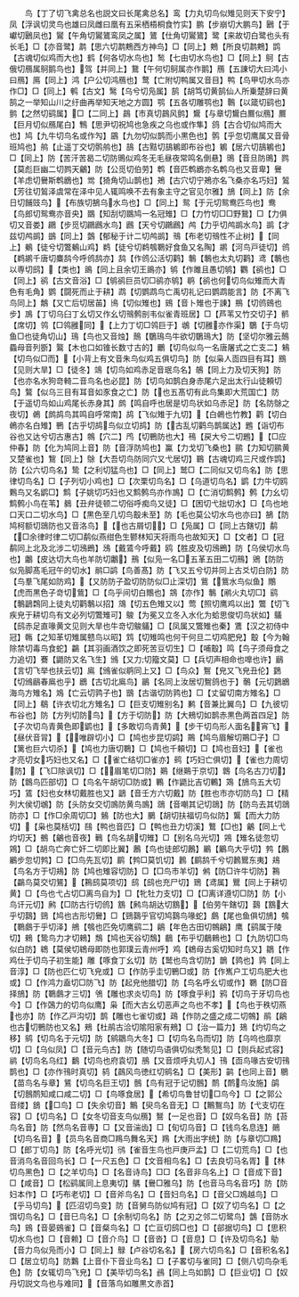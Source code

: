 <!-- { "loadSidebar": true } -->
　　鸟【丁了切飞禽总名也説文曰长尾禽总名】鸾【力丸切鸟似雉见则天下安宁】凤【浮讽切灵鸟也雄曰凤雌曰凰有五采栖梧桐食竹实】鹏【步崩切大鹏鸟】鶠【于巘切鶠凤也】鸑【午角切鸑鷟鸾凤之属】鷟【仕角切鸑鷟】鹭【来故切白鹭也头有长毛】□【亦音鹭】鹔【思六切鹔鷞西方神鸟】□【同上】鷞【所良切鹔鷞】鹍【古魂切似鸡而大也】鹤【何各切水鸟也】鹙【七由切水鸟也】□【同上】鴚【古俄切鴈属鴚鹅鸟也】驾【并同上】鵞【午何切鴚属亦作鹅】鴈【五諌切大曰鸿小曰鴈】鳫【同上】鸿【户公切鸿鴈也】鹜【亡附切鸭属又音目】鸭【鸟甲切水鸟亦作□】□【同上】鹌【古文】鹥【乌兮切凫属】鹄【胡笃切黄鹄仙人所乗楚辞曰黄鹄之一举知山川之纡曲再举知天地之方圆】鹗【五各切雕鹗也】鷣【以箴切鹞也】鹯【之然切鹞属】□【二同上】鷐【市真切鷐风鹯】鸉【与章切鸉白鷢似鴈】鷢【巨月切似鴈尾白】鶽【思尹切祝鸠也急疾之乌也或作隼】鸽【古合切似鸠而大也】鸠【九牛切鸟名或作勼】鶌【九勿切似鹊而小黒色也】鹘【乎忽切鹰属又音骨班鸠也】鸼【止遥丁交切鹘鸼也】鴶【古黠切鴶鵴即布谷也】鵴【居六切鴶鵴也】□【同上】防【苦汗苦曷二切防鴠似鸡冬无毛昼夜常鸣名倒悬】鴠【音旦防鴠】鹨【莫彪巨幽二切鹨天鸙】防【公觅切伯劳】鹎【音匹鹎鶋亦名鹎乌也又音卑】鸒【羊虑切鸒斯鹎鶋也】鸴【猗角切山鹊也】鴂【古穴切宁鴂亦名飞桑亦名巧妇】鶭【芳往切鶭泽虞常在泽中见人辄鸣唤不去有象主守之官见尔雅】鴋【同上】防【余日切餔豉鸟】【布族切鵅乌水鸟也】□【同上】鸳【于元切鸳鸯匹鸟也】鸯【鸟郎切鸳鸯亦音央】鵽【知刮切鵽鸠一名冠雉】□【力竹切□□野鵞】□【力俱切又音娄】鸊【步觅切鸊鷉水鸟】鷉【天兮切鸊鷉】鸬【力乎切鸬鹚水鸟】鹚【才兹切鸬鹚】鷀【同上】鷧【郁秘于计二切鸬鹚】鳵【布老切鳵性不止树】【同上】鴺【徒兮切鷩鴺山鸡】鹈【徒兮切鹈鴮鸅好食鱼又名陶】鹕【河鸟戸徒切】鸧【鹈鹕千唐切麋鸹今呼鸧鸹亦】鸹【作鸧公活切鹳】鷒【鷒也太丸切鹳】鸢【鷒也以専切鸱】【类也】鴡【同上且余切王鴡亦】鸲【作雎且愚切鸲】鸜【鹆也】□【同上】鹆【古文音浴】□【鸲鹆巨员切□鹆亦鸲】鹖【鹆也何切鸟似雉而大青色有毛角】鹦【闘死而止于耕】鹉【切鹦鹉鸟亡禹切礼记曰鹦鹉能言】防【不离飞鸟同上】鷮【又亡后切居苖】鳪【切似雉也】鴳【音卜雉也于諌】鵧【切鸧鴳也步】鳭【丁切乌臼丁幺切又作幺切鳵鹩剖韦似雀青班居】□【芦苇又竹交切子】鹡【席切】鸰【□鸰雝同】【上力丁切□鸰巨于】鴢【切雝亦作渠】鸀【于鸟切鱼□也徒角切山】鳿【鸟也又音烛】鷏【鸀鳿鸟牛欲切鸀鳿大】防【坚切尔雅云鷏蟁母音列斵】鸄【木也口如锥长数寸古的】鸍【切鸟似鸟一名唐屠式之亡支二】鴸【切鸟似□而】【小背上有文音朱鸟似鸡五俱切鸟】防【似枭人靣四目有耳】鴖【见则大旱】□【徒冬】鴗【切鸟如鸡赤足音珉鸟名】鵸【同上力及切天狗】防【也亦名水狗竒輢二音鸟名也必昆】防【切鸟如鹊白身赤尾六足出太行山徒頼切鸟】鷔【似乌三目有耳音如豕食之亡】防【也五髙切有此鸟集即大荒国亡】防【于遥切鸟如山鸡尾长赤身其】鹧【鸣自呼也居是切鸟状如乌赤足】防【名防鵌之夜切】鵫【鹧鸪鸟其鸣自呼常南】鸪【飞似雉于九切】【白鵫也竹教】鹳【切白鵫亦名白雉】鷤【古乎切鸪鸟似立切鸪】防【古乱切鹳鸟鹊属达】鶗【诣切布谷也又达兮切古惠古】鶙【穴二】鸤【切鷤防也大】鴀【戻大兮二切鶗】【□应仲春】防【化为鸠同上音】防【音浮防鸠也】鸁【力戈切飞桑也】鹂【力知切鹂黄又楚雀也】鵹【同上】鵌【大吾切鸟防同穴又弋居切】鶤【古魂切鸡三尺或作鹍】防【公六切鸟名】鸷【之利切猛鸟也】□【同上】鹫□【二同似又切鸟名】防【思律切鸟名】□【子列切小鸡也】□【次栗切鸟名】□【乌道切鸟名】鹠【力牛切鸥鷅鸟又名鹠□】鹪【子姚切巧妇也又鹪鹩鸟亦作鳭】□【亡消切鹪鹩】鹩【力幺切鹪鹩小鸟在苇】鶨【丑弁徒顿二切俗呼痴鸟又徒】□【困切弋拙切水】□【鸟也地口天口二切水鸟】□【黒色至几切鸟鷇未至】防【毛也莫公切水鸟也亦曰】鵅【防鸠柯额切鵋防也又音洛鸟】【也古屑切】□【凫属】□【同上古鎋切】鹬【□余律时律二切□鹬似燕绀色生鬰林知天将雨鸟也故知天】□【文者】□【冠鹬同上北及北涉二切鴔鵖】鴔【戴鵀今呼戴】鸥【胜皮及切鴔鵖】防【乌侯切水鸟也】鷛【皮达切大鸟也羊防切鷛】鳽【似凫一名□五革五田二切鳽】鶂【防防似凫脚髙毛冠午的切水】鹝□鹢【鸟善髙】防【飞又五兮切并同上古爻切白防】防【鸟羣飞尾如防鸡】【又防防子盈切防防似□止深切】鴜【鴜水鸟似鱼】鷼【虎而黒色子竒切鴜】□【鸟乎间切白鷼也】鵍【亦作】鷒【鹇火丸切□】鹞【鷒鶝鶔同上徒丸切鹳鷒以招】鴧【切五色雉又以】莺【照切鹰鸡以出】鷩【切飞疾皃于耕切鸟有文必列切鷩雉可】鵔【为冕又立冬入水化为蛤思俊切鸟状如】鸃【鸱赤足直喙黄文见则大旱也牛竒切鵔鸃】□【凤属又鷩雉也秦】鷕【汉之初侍中冠】鶾【之知革切雉属戆鸟以昭】鸩【切雉鸣也何干何旦二切鸡肥皃】鷇【今为翰除禁切毒鸟食蛇】鸓【其羽画酒饮之即死苦豆切生】□【哺鷇】鸣【鸟子须母食之力追切】鶱【鼯防又名飞生】鳻【又力切籀文莫】□【兵切声相命也嘷也许】鶞【言切飞举也扶云切】鳸【鳻雀似鹖同上又】□【鸟众】鴽【皃又飞皃丑伦】鶢【切鳻鶞春鳸也乎】鶋【古切北鳸鸟】鶅【名同上汝居切鴽鸽也于】鷷【元切鶢鶋海鸟方雉名】鳼【亡云切鹑子也】鶛【古谐切防鹑也】□【丈留切南方雉名】□【同上】鵗【许衣切北方雉名】□【巨支切雉别名】鹣【音兼比翼鸟】□【九彼切布谷也】防【方列切防鸟】【方于切防】防【大鵊切如鹊赤黒色两首四足】防【子次切鸟青黄色即鹠也】【多敢切鸟青黄】【步干切鸟形人面名宵飞】【昼伏音冐】【唯辟切小】□【鸠也步昆切鹢】鷶【鸠鸟眉解切鷶□子】□【篱也巨六切杀】【鸠也力唐切鸅】□【鸠也千頼切】□【鸠也音妇】【雀也才亮切女巧妇也又名】□【雀亡结切□雀亦】鹀【巧妇亡俱切】【雀也力周切防】【飞□除讽切】□【眉笔切□防】鶧【继鶧于京切】鷱【鸟名古刀切】防【鷱鸟匹部切】□【鸟名午胡切□防或】鷝【作鼯比吉切鷝】鴱【鴋鸟五大切巧】鵀【妇也女林切戴胜也又】鶝【音壬方六切戴】防【胜也市亦切防鸟】□【精列大侯切鴢】防【头防女交切鳭防黄鸟鳭】鵋【音嘲其记切鵋】防【防鸟去其切鵋防亦】□【作□余周切□】鵵【防也大】鵩【胡切扶福切鸟似防】鸗【而大力防切】【枭也莫栝切】鴄【鸭也音匹】□【鸭也丑力切溪】鷘【□也】鸙【同上弋灼切天】鵺【鸙也音夜】鷨【鸟名胡切雉】□【别名乌光切】鶟【雉名徒忽切鶟】□【胡鸟亡奔亡奸二切即比翼】鶶【鸟也徒郎切鶶】鷵【鷵鸟大乎切】鹁【鶶鷵步忽切鹁】□【□鸟先瓦切】鹛【鹁□莫饥切】鶈【鹛鸹千兮切鶈鸎东夷】鳺【鸟名方于切鳺】防【鸠也雉容切防】□【□鸟市羊切】鸺【防□许牛切防】鶜【鸓鸟莫交切鵟】【鶜鸱莫项切】鸱【鸱也充尸切】鵄【鸢属】鸎【同上于耕切黄】□【鸟也弋占切□离鸟自为】□【牝牡力支切】□【□离详遵切□防】防【小鸟讦元切】鹒【□防古行切鸧】鶷【鹒鸟胡达切鶷】【伯劳午鎋切】鷋【鶷大乎切鷋】鵛【鸠也古形切鸒】□【鵛鷋乎官切鸠鷋鸟喙蛇】鸆【尾也鱼俱切鴋】鴮【鸅鸆于乎切泽】鴘【鴮也匹免切鹰鹞二】鵳【年色古田切鶙鵳】鹰【鹞属于陵切】鶆【鸷鸟力才切鶆】鵚【鸠也天谷切鵚】鵏【布乎切鵏鶆也】□【九防切□鸟似白防】鴾【莫侯切鴾母即防也郭璞云青州呼】鸡【鴾母古奚切知时鸟又】鶵【作鸡仕于切鸟子初生能】雕【啄食丁幺切】防【鹫也鸟含切防】鶕【鹑也】鹑【同上音淳】□【防也匹仁切飞皃或】□【作防乎圭切鷤□或】防【作嶲户工切鸟肥大也或】□【作鸿力盍切□防飞】防【起皃他腊切】防【鸟名呼幺切或作】鸅【防□音择鴋】防【鸅鸆才三切】鳹【雕也求炎切鸟】防【啄食乎利】鸦【切鸟于牙切鸟也今】□【作鵶力的切鸟似鹰】枭【而大古幺切恶声之鸟也不孝】【鸟也于秩切燕也亦】防【作乙戸沟切】鹊【雕也七雀切或】鴊【作防之盛之成二切鶙】鹃【鵳也古切鷤防也又名】鵊【杜鹃古洽切隂阳家有鵊】□【治一篇力】鳷【灼切鸟之移】鹓【切鸟名于元切】防【鹓鶵鸟大冬】□【切鸟名鸟而切】防【乌呜也靡京切】□【乌似凤】□【音元鸟古】防【随切鸟语俱切似秃鹙见】□【则兵起式容】鹟【切鸟名乌红】鷭【切鸟也府袁切】鴅【又音烦呼丸切人】鳱【靣鸟喙古安切鳱鹊也】□【亦作鳱时真切】鸫【鷐风鸟徳红切鹓名】□【美形】鹋【也同上音】鶍【苗鸟名与章】鵟【切鸟名巨王切】鷾【鸟有冠于记切鷾】鸸【鸸鸟汝施】鹐【切鷾鸸知咸口咸二切】□【鸟啄食居】【希切鸟鲁甘切□鸟今】□【之郭公音缕】鵨【□鸟】□【失余切音】鷡【臾鸟名音无】□【鷡鴽鸟】防【弋支切在容】□【切鸟名】□【女冬切音支鸟似鴈】鴑【一足也音】□【奴鸟名音】防【苔鸟名音】防【然鸟名音専】□【又音湍齿】□【旬切乌音】□【钱鸟名息连】鶰【切鸟名音】【员鸟名音商□鴹鸟舞名天】鴹【大雨出字统】防【与章切□鴹】□【郎丁切鸟】防【名呼光切】鸻【雀音生鸟也戸庚戸孟】□【二切荒鸟】□【也音消鸟名音回鸟长】□【一尺五色】□【文音相鸟名】□【去良切马名胥】【林切鸟黑色】□【之羊切鸟】□【名音诗鸟】□□【名音非乌名上】□【音成下音】□【咸音】□【松鹞属同上息夷切】鷌【鸒□雅乌】防【也音马鸟名音巧】防【防妇本作】□【巧布老切】□【音斧鸟名】□【音妇鸟名】□【音父□鳼越鸟】□【乎马切鸟】【匹沼切鸟变】防【音舅鸟防似鸠有冠】□【奴了切鸟名】□【之饵切鸟名】□【音巳鸟名】□【余制切鸟名】防【之刃之邻二切鹭鸟】鷧【音防水鸟】鴳【音晏鴳雀】□【音粲鸟名】□【亡亘切鸱□也】□【郤据切鸟】□【思积切水鸟也】□【音赖】□【音介鸟】□【音沓】□【音息】□【许及切鸟名】鳨【音力鸟似凫而小】□【同上】鵦【卢谷切名名】【房六切鸟名】□【音积名名】□【居立切鸟】防鸈【上音仆下音业鸟名】□【子畧切与雀同】□【侧八切鸟杂毛色】防【女辄切鸟飞皃】□【美毕切鸟名】鴓【同上鸟如鹊】□【巨业切】□【奴丹切説文鸟也与难同】【音落鸟如雕黒文赤首】
